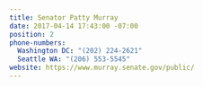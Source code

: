 ```yaml
---
title: Senator Patty Murray
date: 2017-04-14 17:43:00 -07:00
position: 2
phone-numbers:
  Washington DC: "(202) 224-2621"
  Seattle WA: "(206) 553-5545"
website: https://www.murray.senate.gov/public/
---
```


